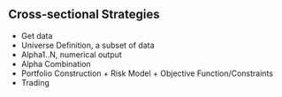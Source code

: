 ## Cross-sectional Strategies
- Get data
- Universe Definition, a subset of data
- Alpha1..N, numerical output 
- Alpha Combination
- Portfolio Construction + Risk Model + Objective Function/Constraints
- Trading
